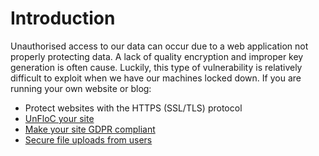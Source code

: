 # Introduction

Unauthorised access to our data can occur due to a web application not properly protecting data. A lack of quality encryption and improper key generation is often cause. Luckily, this type of vulnerability is relatively difficult to exploit when we have our machines locked down.
If you are running your own website or blog:

* Protect websites with the HTTPS (SSL/TLS) protocol
* [UnFloC your site](FloCed-sites.md)
* [Make your site GDPR compliant](gdpr.md)
* [Secure file uploads from users](secure-file-uploads.md)
